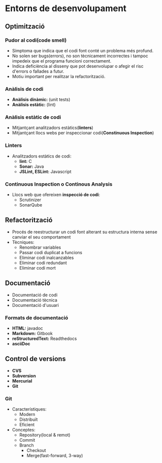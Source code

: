 # Entorns de desenvolupament
## Optimització
### Pudor al codi(code smell)
- Símptoma que indica que el codi font conté un problema més profund.
- No solen ser bugs(errors), no son tècnicament incorrectes i tampoc impedeix que el programa funcioni correctament.
- Indica deficiència al disseny que pot desenvolupar o afegir el risc d'errors o fallades a futur.
- Motiu important per realitzar la refactorització.

### Anàlisis de codi
- **Anàlisis dinàmic:** (unit tests)
- **Anàlisis estàtic:** (lint)

### Anàlisis estàtic de codi
- Mitjantçant analitzadors estàtics(**linters**)
- Mitjantçant llocs webs per inspeccionar codi(**Constinuous Inspection**)

### Linters
- Analitzadors estàtics de codi:
   - **lint:** C
   - **Sonar:** Java
   - **JSLint, ESLint:** Javascript

### Continuous Inspection o Continous Analysis
- Llocs web que ofereixen **inspecció de codi**:
   - Scrutinizer
   - SonarQube

## Refactorització
- Procés de reestructurar un codi font alterant su estructura interna sense canviar el seu comportament
- Tècniques:
  - Renombrar variables
  - Passar codi duplicat a funcions
  - Eliminar codi inalcanzables
  - Eliminar codi redundant
  - Eliminar codi mort

## Documentació
- Documentació de codi
- Documentació tècnica
- Documentació d'usuari

### Formats de documentació
- **HTML:** javadoc
- **Markdown:** Gitbook
- **reStructuredText:** Readthedocs
- **asciiDoc**
## Control de versions
- **CVS**
- **Subversion**
- **Mercurial**
- **Git**

### Git
- Característiques:
   - Modern
   - Distribuït
   - Eficient
- Conceptes:
   - Repository(local & remot)
   - Commit
   - Branch
       - Checkout
       - Merge(fast-forward, 3-way)
